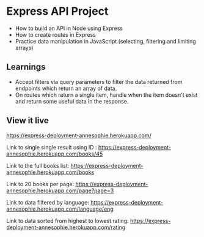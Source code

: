 # Express API Project

- How to build an API in Node using Express
- How to create routes in Express
- Practice data manipulation in JavaScript (selecting, filtering and limiting arrays)

## Learnings

- Accept filters via query parameters to filter the data returned from endpoints which return an array of data.
- On routes which return a single item, handle when the item doesn't exist and return some useful data in the response.

## View it live

https://express-deployment-annesophie.herokuapp.com/

Link to single single result using ID :
https://express-deployment-annesophie.herokuapp.com/books/45

Link to the full books list:
https://express-deployment-annesophie.herokuapp.com/books

Link to 20 books per page:
https://express-deployment-annesophie.herokuapp.com/page?page=3

Link to data filtered by language:
https://express-deployment-annesophie.herokuapp.com/language/eng

Link to data sorted from highest to lowest rating:
https://express-deployment-annesophie.herokuapp.com/rating
